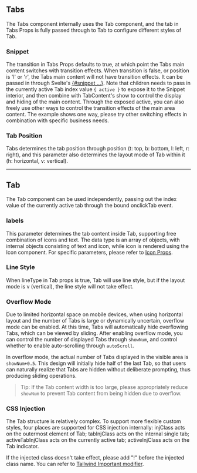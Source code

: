 ## Tabs

The Tabs component internally uses the Tab component, and the tab in Tabs Props is fully passed through to Tab to configure different styles of Tab.

### Snippet

The transition in Tabs Props defaults to true, at which point the Tabs main content switches with transition effects. When transition is false, or position is 'l' or 'r', the Tabs main content will not have transition effects. It can be passed in through Svelte's [{#snippet ...}](https://svelte.dev/docs/svelte/snippet). Note that children needs to pass in the currently active Tab index value `{ active }` to expose it to the Snippet interior, and then combine with TabContent's show to control the display and hiding of the main content. Through the exposed active, you can also freely use other ways to control the transition effects of the main area content. The example shows one way, please try other switching effects in combination with specific business needs.

### Tab Position

Tabs determines the tab position through position (t: top, b: bottom, l: left, r: right), and this parameter also determines the layout mode of Tab within it (h: horizontal, v: vertical).

---

## Tab

The Tab component can be used independently, passing out the index value of the currently active tab through the bound onclickTab event.

### labels

This parameter determines the tab content inside Tab, supporting free combination of icons and text. The data type is an array of objects, with internal objects consisting of text and icon, while icon is rendered using the Icon component. For specific parameters, please refer to [Icon Props](https://stdf.design/components?nav=icon&tab=1).

### Line Style

When lineType in Tab props is true, Tab will use line style, but if the layout mode is v (vertical), the line style will not take effect.

### Overflow Mode

Due to limited horizontal space on mobile devices, when using horizontal layout and the number of Tabs is large or dynamically uncertain, overflow mode can be enabled. At this time, Tabs will automatically hide overflowing Tabs, which can be viewed by sliding. After enabling overflow mode, you can control the number of displayed Tabs through `showNum`, and control whether to enable auto-scrolling through `autoScroll`.

In overflow mode, the actual number of Tabs displayed in the visible area is `showNum+0.5`. This design will initially hide half of the last Tab, so that users can naturally realize that Tabs are hidden without deliberate prompting, thus producing sliding operations.

> Tip: If the Tab content width is too large, please appropriately reduce `showNum` to prevent Tab content from being hidden due to overflow.

### CSS Injection

The Tab structure is relatively complex. To support more flexible custom styles, four places are supported for CSS injection internally: injClass acts on the outermost element of Tab; tabInjClass acts on the internal single tab; activeTabInjClass acts on the currently active tab; activeInjClass acts on the Tab indicator.

If the injected class doesn't take effect, please add "!" before the injected class name. You can refer to [Tailwind Important modifier](https://tailwindcss.com/docs/configuration#important-modifier).
